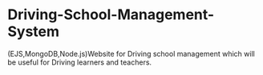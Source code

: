 # Driving-School-Management-System

(EJS,MongoDB,Node.js)Website for Driving school management which will be useful for Driving learners and teachers. 
